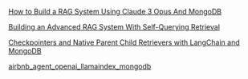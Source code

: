 [How to Build a RAG System Using Claude 3 Opus And MongoDB](https://www.mongodb.com/developer/products/atlas/rag_with_claude_opus_mongodb/)

[Building an Advanced RAG System With Self-Querying Retrieval](https://www.mongodb.com/developer/products/atlas/advanced-rag-self-querying-retrieval/)

[Checkpointers and Native Parent Child Retrievers with LangChain and MongoDB](https://www.mongodb.com/blog/post/checkpointers-native-parent-child-retrievers-with-langchain-mongodb)

[airbnb_agent_openai_llamaindex_mongodb](https://github.com/mongodb-developer/GenAI-Showcase/blob/main/notebooks/agents/airbnb_agent_openai_llamaindex_mongodb.ipynb)

